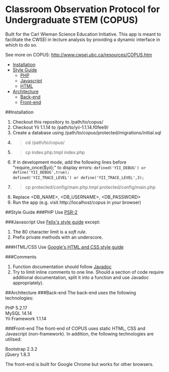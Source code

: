 # Classroom Observation Protocol for Undergraduate STEM (COPUS)
Built for the Carl Wieman Science Education Initiative. This app is meant to facilitate the CWSEI in lecture analysis by providing a dynamic interface in which to do so.

See more on COPUS: http://www.cwsei.ubc.ca/resources/COPUS.htm

* [Installation](#installation)
* [Style Guide](#style-guide)
    * [PHP](#style-guide-php)
    * [Javascript](#style-guide-javascript)
    * [HTML](#style-guide-html)
* [Architecture](#architecture)
    * [Back-end](#architecture-backend)
    * [Front-end](#architecture-frontend)
    
##<a name="installation">Installation</a>

1. Checkout this repository to /path/to/copus/
2. Checkout Yii 1.1.14 to /path/to/yii-1.1.14.f0fee9/
3. Create a database using /path/to/copus/protected/migrations/initial.sql
4. > cd /path/to/copus/
5. > cp index.php.tmpl index.php
6. If in development mode, add the following lines before "require_once($yii);" to display errors:
```defined('YII_DEBUG') or define('YII_DEBUG',true);```  
```defined('YII_TRACE_LEVEL') or define('YII_TRACE_LEVEL',3);```
7. > cp protected/config/main.php.tmpl protected/config/main.php
8. Replace &lt;DB_NAME&gt;, &lt;DB_USERNAME&gt;, &lt;DB_PASSWORD&gt;
9. Run the app (e.g. visit http://localhost/copus in your browser)

##<a name="style-guide">Style Guide</a>
###<a name="style-guide-php">PHP</a>
Use [PSR-2](https://github.com/php-fig/fig-standards/blob/master/accepted/PSR-2-coding-style-guide.md)

###<a name="style-guide-javascript">Javascript</a>
Use [Felix's style guide](http://nodeguide.com/style.html) except:

1. The 80 character limit is a *soft rule*.
2. Prefix private methods with an underscore.

###<a name="style-guide-html">HTML/CSS</a>
Use [Google's HTML and CSS style guide](http://google-styleguide.googlecode.com/svn/trunk/htmlcssguide.xml)

###<a name="style-guide-comments">Comments</a>
1. Function documentation should follow [Javadoc](http://www.oracle.com/technetwork/java/javase/documentation/index-137868.html)
2. Try to limit inline comments to one line. Should a section of code require additional documentation, split it into a function and use Javadoc appropriately).

##<a name="architecture">Architecture</a>
###<a name="architecture-backend">Back-end</a>
The back-end uses the following technologies:

PHP 5.2.17  
MySQL 14.14  
Yii Framework 1.1.14

###<a name="architecture-frontend">Front-end</a>
The front-end of COPUS uses static HTML, CSS and Javascript (non-framework). In addition, the following technologies are utilised:

Bootstrap 2.3.2  
jQuery 1.8.3

The front-end is built for Google Chrome but works for other browsers.

